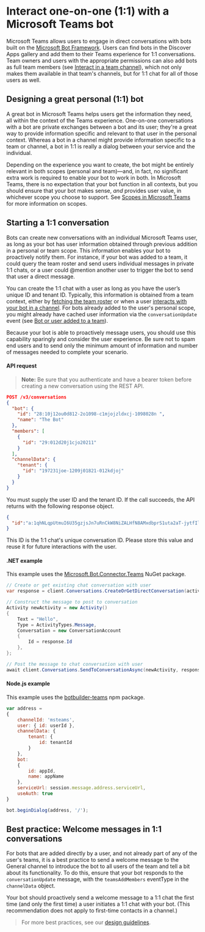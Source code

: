 # Interact one-on-one (1:1) with a Microsoft Teams bot

Microsoft Teams allows users to engage in direct conversations with bots built on the [Microsoft Bot Framework](https://docs.botframework.com/en-us/). Users can find bots in the Discover Apps gallery and add them to their Teams experience for 1:1 conversations. Team owners and users with the appropriate permissions can also add bots as full team members (see [Interact in a team channel](botsinchannels.md)), which not only makes them available in that team's channels, but for 1:1 chat for all of those users as well.

## Designing a great personal (1:1) bot

A great bot in Microsoft Teams helps users get the information they need, all within the context of the Teams experience. One-on-one conversations with a bot are private exchanges between a bot and its user; they're a great way to provide information specific and relevant to that user in the personal context. Whereas a bot in a channel might provide information specific to a team or channel, a bot in 1:1 is really a dialog between your service and the individual.  

Depending on the experience you want to create, the bot might be entirely relevant in both scopes (personal and team)&mdash;and, in fact, no significant extra work is required to enable your bot to work in both. In Microsoft Teams, there is no expectation that your bot function in all contexts, but you should ensure that your bot makes sense, _and_ provides user value, in whichever scope you choose to support. See [Scopes in Microsoft Teams](teamsapps.md#scopes-in-microsoft-teams) for more information on scopes.

## Starting a 1:1 conversation

Bots can create new conversations with an individual Microsoft Teams user, as long as your bot has user information obtained through previous addition in a personal or team scope. This information enables your bot to proactively notify them. For instance, if your bot was added to a team, it could query the team roster and send users individual messages in private 1:1 chats, or a user could @mention another user to trigger the bot to send that user a direct message.

You can create the 1:1 chat with a user as long as you have the user’s unique ID and tenant ID. Typically, this information is obtained from a team context, either by [fetching the team roster](botapis.md#fetching-the-team-roster) or when a user [interacts with your bot in a channel](botsinchannels.md). For bots already added to the user's personal scope, you might already have cached user information via the `conversationUpdate` event (see [Bot or user added to a team](botevents.md#team-member-or-bot-addition)).

Because your bot is able to proactively message users, you should use this capability sparingly and consider the user experience. Be sure not to spam end users and to send only the minimum amount of information and number of messages needed to complete your scenario.

#### API request

>**Note:** Be sure that you authenticate and have a bearer token before creating a new conversation using the REST API.

```json
POST /v3/conversations 
{
  "bot": {
    "id": "28:10j12ou0d812-2o1098-c1mjojzldxcj-1098028n ",
    "name": "The Bot"
  },
  "members": [
    {
      "id": "29:012d20j1cjo20211"
    }
  ],
  "channelData": {
    "tenant": {
      "id": "197231joe-1209j01821-012kdjoj"
    }
  }
}
```

You must supply the user ID and the tenant ID. If the call succeeds, the API returns with the following response object.

```json
{
  "id":"a:1qhNLqpUtmuI6U35gzjsJn7uRnCkW8NiZALHfN8AMxdbprS1uta2aT-jytfIlsZR3UZeg3TsIONNInBHsdjzj3PtfHuhkxxvS1jZZ61UAbw8fIdXcNSJyTJm7YvHFOgxo"
}
```

This ID is the 1:1 chat's unique conversation ID. Please store this value and reuse it for future interactions with the user.

#### .NET example

This example uses the [Microsoft.Bot.Connector.Teams](https://www.nuget.org/packages/Microsoft.Bot.Connector.Teams) NuGet package.

```csharp
// Create or get existing chat conversation with user
var response = client.Conversations.CreateOrGetDirectConversation(activity.Recipient, activity.From, activity.GetTenantId());

// Construct the message to post to conversation
Activity newActivity = new Activity()
{
    Text = "Hello",
    Type = ActivityTypes.Message,
    Conversation = new ConversationAccount
    {
        Id = response.Id
    },
};

// Post the message to chat conversation with user
await client.Conversations.SendToConversationAsync(newActivity, response.Id);
```

#### Node.js example

This example uses the [botbuilder-teams](https://www.npmjs.com/package/botbuilder-teams) npm package.

```js
var address = 
{ 
    channelId: 'msteams',
    user: { id: userId },
    channelData: {
        tenant: {
            id: tenantId
        }
    },
    bot:
    { 
        id: appId,
        name: appName 
    },
    serviceUrl: session.message.address.serviceUrl,
    useAuth: true
}

bot.beginDialog(address, '/');
```

## Best practice: Welcome messages in 1:1 conversations

For bots that are added directly by a user, and not already part of any of the user's teams, it is a best practice to send a welcome message to the General channel to introduce the bot to all users of the team and tell a bit about its functionality. To do this, ensure that your bot responds to the `conversationUpdate` message, with the `teamsAddMembers` eventType in the `channelData` object.

Your bot should proactively send a welcome message to a 1:1 chat the first time (and only the first time) a user initiates a 1:1 chat with your bot. (This recommendation does not apply to first-time contacts in a channel.)

>For more best practices, see our [design guidelines](design.md).
